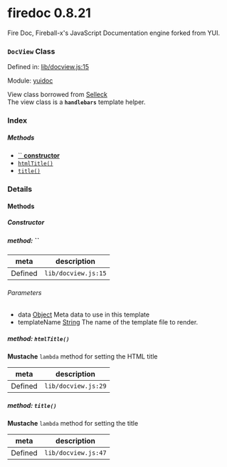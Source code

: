 
# firedoc 0.8.21

Fire Doc, Fireball-x&#x27;s JavaScript Documentation engine forked from YUI.

### `DocView` Class


Defined in: [lib/docview.js:15](../files/lib/docview.js.js)

Module: [yuidoc](../modules/yuidoc.md)




View class borrowed from [Selleck](https://github.com/rgrove/selleck)  
The view class is a **`handlebars`** template helper.

### Index



##### Methods

  - [`` **constructor**]()
  - [`htmlTitle()`](#htmltitle)
  - [`title()`](#title)





### Details




<!-- Method Block -->
#### Methods

##### Constructor

##### method: ``



| meta | description |
|------|-------------|
| Defined | `lib/docview.js:15` |

###### Parameters
- data <a href="https://developer.mozilla.org/en/JavaScript/Reference/Global_Objects/Object" class="crosslink external" target="_blank">Object</a> Meta data to use in this template
- templateName <a href="https://developer.mozilla.org/en/JavaScript/Reference/Global_Objects/String" class="crosslink external" target="_blank">String</a> The name of the template file to render.


##### method: `htmlTitle()`

**Mustache** `lambda` method for setting the HTML title

| meta | description |
|------|-------------|
| Defined | `lib/docview.js:29` |



##### method: `title()`

**Mustache** `lambda` method for setting the title

| meta | description |
|------|-------------|
| Defined | `lib/docview.js:47` |




